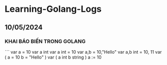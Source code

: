 # Learning-Golang-Logs
## 10/05/2024
### KHAI BÁO BIẾN TRONG GOLANG
ˋˋˋ var a = 10
var a int
var a int = 10
var a,b = 10,"Hello"
var a,b int = 10, 11
var (
  a = 10
  b = "Hello"
)
var (
  a int
  b string
)
a := 10
